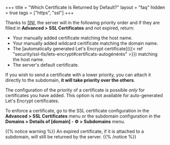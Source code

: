 +++
title = "Which Certificate Is Returned by Default?"
layout = "faq"
hidden = true
tags = ["https", "ssl"]
+++

Thanks to [SNI](https://datatracker.ietf.org/doc/html/rfc6066#section-3), the server will in the following priority order and if they are filled in **Advanced > SSL Certificates** and not expired, return:

- Your manually added certificate matching the host name.
- Your manually added wildcard certificate matching the domain name.
- The [automatically generated Let's Encrypt certificate]({{< ref "security/ssl-tls/lets-encrypt#certificats-autogénérés" >}}) matching the host name.
- The server's default certificate.

If you wish to send a certificate with a lower priority, you can attach it directly to the subdomain, **it will take priority over the others**.

The configuration of the priority of a certificate is possible *only* for certificates you have added. This option is not available for auto-generated Let's Encrypt certificates. 

To enforce a certificate, go to the SSL certificate configuration in the **Advanced > SSL Certificates** menu or the subdomain configuration in the **Domains > Details of [domain] - ⚙️ > Subdomains** menu.

{{% notice warning %}}
An expired certificate, if it is attached to a subdomain, will still be returned by the server.
{{% /notice %}}

